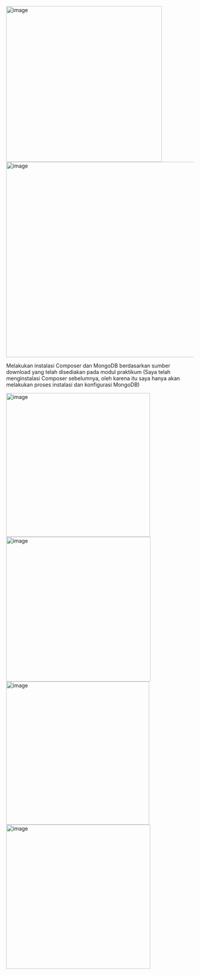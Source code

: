 <img width="418" alt="image" src="https://github.com/fathirizqiii/PraktikumPEMIN/assets/103505061/762d312f-8c9d-4fda-b21f-587e5321a9fb">
<img width="524" alt="image" src="https://github.com/fathirizqiii/PraktikumPEMIN/assets/103505061/73ec157b-debe-4211-9120-9f22c5222a6e">

Melakukan instalasi Composer dan MongoDB berdasarkan sumber download yang telah disediakan pada modul praktikum (Saya telah menginstalasi Composer sebelumnya, oleh karena itu saya hanya akan melakukan proses instalasi dan konfigurasi MongoDB)


<img width="386" alt="image" src="https://github.com/fathirizqiii/PraktikumPEMIN/assets/103505061/74462041-60ad-412f-a787-ec6f3ffde27f">
<img width="388" alt="image" src="https://github.com/fathirizqiii/PraktikumPEMIN/assets/103505061/a130c1aa-7e0a-4246-a28e-553a6c3b7b8d">
<img width="384" alt="image" src="https://github.com/fathirizqiii/PraktikumPEMIN/assets/103505061/52d2759f-90f8-434c-86c5-ffc1b9c38cba">
<img width="387" alt="image" src="https://github.com/fathirizqiii/PraktikumPEMIN/assets/103505061/a237ff02-e7e6-4260-b214-6410780b1a2d">












